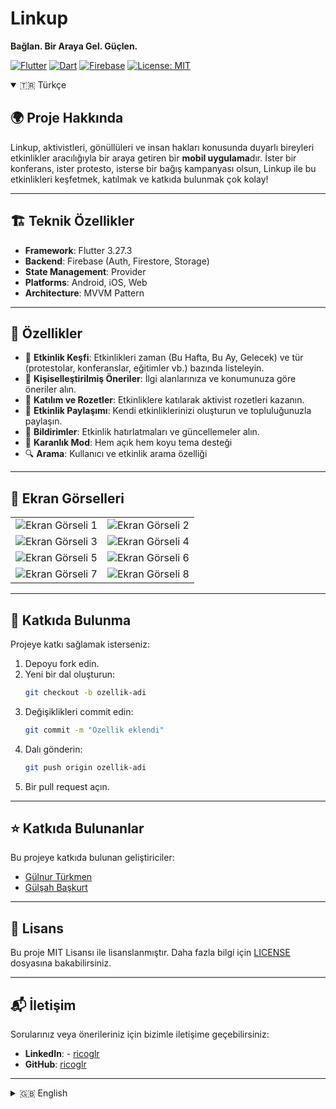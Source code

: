 # Linkup  
**Bağlan. Bir Araya Gel. Güçlen.**

[![Flutter](https://img.shields.io/badge/Flutter-3.27.3-blue.svg)](https://flutter.dev/)
[![Dart](https://img.shields.io/badge/Dart-3.6.1-blue.svg)](https://dart.dev/)
[![Firebase](https://img.shields.io/badge/Firebase-enabled-orange.svg)](https://firebase.google.com/)
[![License: MIT](https://img.shields.io/badge/License-MIT-yellow.svg)](https://opensource.org/licenses/MIT)

<details open>
<summary>🇹🇷 Türkçe</summary>

## 🌍 Proje Hakkında  
Linkup, aktivistleri, gönüllüleri ve insan hakları konusunda duyarlı bireyleri etkinlikler aracılığıyla bir araya getiren bir **mobil uygulama**dır. İster bir konferans, ister protesto, isterse bir bağış kampanyası olsun, Linkup ile bu etkinlikleri keşfetmek, katılmak ve katkıda bulunmak çok kolay!  

---

## 🏗️ Teknik Özellikler
- **Framework**: Flutter 3.27.3
- **Backend**: Firebase (Auth, Firestore, Storage)
- **State Management**: Provider
- **Platforms**: Android, iOS, Web
- **Architecture**: MVVM Pattern

---

## 🚀 Özellikler  
- 🎯 **Etkinlik Keşfi**: Etkinlikleri zaman (Bu Hafta, Bu Ay, Gelecek) ve tür (protestolar, konferanslar, eğitimler vb.) bazında listeleyin.  
- 🤖 **Kişiselleştirilmiş Öneriler**: İlgi alanlarınıza ve konumunuza göre öneriler alın.  
- 🏅 **Katılım ve Rozetler**: Etkinliklere katılarak aktivist rozetleri kazanın.  
- 📣 **Etkinlik Paylaşımı**: Kendi etkinliklerinizi oluşturun ve topluluğunuzla paylaşın.  
- 🔔 **Bildirimler**: Etkinlik hatırlatmaları ve güncellemeler alın.  
- 🌙 **Karanlık Mod**: Hem açık hem koyu tema desteği
- 🔍 **Arama**: Kullanıcı ve etkinlik arama özelliği

---

## 📸 Ekran Görselleri  

|                          |                         |
|----------------------------------------|---------------------------------------------|
| ![Ekran Görseli 1](assets/images/img1.png)   | ![Ekran Görseli 2](assets/images/img2.png)  |
| ![Ekran Görseli 3](assets/images/img3.png)   | ![Ekran Görseli 4](assets/images/img4.png)  |
| ![Ekran Görseli 5](assets/images/img5.png)   | ![Ekran Görseli 6](assets/images/img6.png)  |
| ![Ekran Görseli 7](assets/images/img7.png)   | ![Ekran Görseli 8](assets/images/img8.png)  |


---

## 🔧 Katkıda Bulunma  
Projeye katkı sağlamak isterseniz:  
1. Depoyu fork edin.  
2. Yeni bir dal oluşturun:  
   ```bash
   git checkout -b ozellik-adi
   ```  
3. Değişiklikleri commit edin:  
   ```bash
   git commit -m "Özellik eklendi"
   ```  
4. Dalı gönderin:  
   ```bash
   git push origin ozellik-adi
   ```  
5. Bir pull request açın.  

---

## ⭐ Katkıda Bulunanlar  
Bu projeye katkıda bulunan geliştiriciler:  
- [Gülnur Türkmen](https://github.com/GulnurTurkmen)  
- [Gülşah Başkurt](https://github.com/Gulsahbb)  

---

## 📄 Lisans  
Bu proje MIT Lisansı ile lisanslanmıştır. Daha fazla bilgi için [LICENSE](LICENSE) dosyasına bakabilirsiniz.  

---

## 📬 İletişim  
Sorularınız veya önerileriniz için bizimle iletişime geçebilirsiniz:  
- **LinkedIn**: -  [ricoglr](https://www.linkedin.com/in/ricoglr)
- **GitHub**: [ricoglr](https://github.com/ricoglr)  

</details>

---

<details>
<summary>🇬🇧 English</summary>

## 🌍 About the Project  
Linkup is a **mobile application** designed to connect activists, volunteers, and individuals passionate about human rights through impactful events. Whether it's a conference, a protest, or a charity campaign, Linkup makes it easy to discover, join, and contribute to these events!  

---

## 🚀 Features  
- 🎯 **Event Discovery**: Browse events categorized by time (This Week, This Month, Upcoming) and type (protests, conferences, workshops, etc.).  
- 🤖 **Personalized Recommendations**: Get suggestions based on your interests and location.  
- 🏅 **Participation & Badges**: Join events and earn activist badges.  
- 📣 **Event Sharing**: Add your own events and share them with the community.  
- 🔔 **Notifications**: Receive event reminders and updates.  

---

## 📸 Screenshots  
|                          |                         |
|----------------------------------------|---------------------------------------------|
| ![Ekran Görseli 1](assets/images/img1.png)   | ![Ekran Görseli 2](assets/images/img2.png)  |
| ![Ekran Görseli 3](assets/images/img3.png)   | ![Ekran Görseli 4](assets/images/img4.png)  |
| ![Ekran Görseli 5](assets/images/img5.png)   | ![Ekran Görseli 6](assets/images/img6.png)  |

---

## 🔧 Contributing  
To contribute to the project:  
1. Fork the repository.  
2. Create a new branch:  
   ```bash
   git checkout -b feature-name
   ```  
3. Commit your changes:  
   ```bash
   git commit -m "Add feature-name"
   ```  
4. Push to the branch:  
   ```bash
   git push origin feature-name
   ```  
5. Open a pull request.  

---

## ⭐ Contributors  
The following developers have contributed to this project:  
- [Gülnur Türkmen](https://github.com/GulnurTurkmen)  
- [Gülşah Başkurt](https://github.com/Gulsahbb)  

---

## 📄 License  
This project is licensed under the MIT License. See the [LICENSE](LICENSE) file for details.  

---

## 📬 Contact  
For questions or suggestions, feel free to reach out:  
- **LinkedIn**: -  [ricoglr](https://www.linkedin.com/in/ricoglr)
- **GitHub**: [ricoglr](https://github.com/ricoglr)  

</details>

